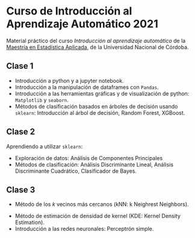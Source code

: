 # Curso de Introducción al Aprendizaje Automático 2021

Material práctico del curso *Introducción al aprendizaje automático* de la [Maestría en Estadística Aplicada](https://www.graduados.eco.unc.edu.ar/es/formacion/maestrias/mea-maestria-en-estadistica-aplicada), de la Universidad Nacional de Córdoba.

## Clase 1

- Introducción a python y a jupyter notebook.
- Introducción a la manipulación de dataframes con `Pandas`.
- Introducción a las herramientas gráficas y de visualización de python: `Matplotlib` y `seaborn`.
- Métodos de clasificación basados en árboles de decisión usando `sklearn`: Introducción al árbol de decisión, Random Forest, XGBoost.

## Clase 2

Aprendiendo a utilizar `sklearn`:

- Exploración de datos: Análisis de Componentes Principales
- Métodos de clasificación: Análisis Discriminante Lineal, Análisis Discriminante Cuadrático, Clasificador de Bayes.

## Clase 3

* Método de los *k* vecinos más cercanos (kNN: k Neighrest Neighbors).

- Método de estimación de densidad de kernel (KDE: Kernel Density Estimation).
- Introducción a las redes neuronales: Perceptrón simple.
